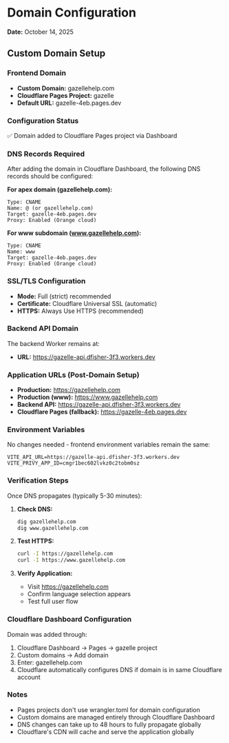# Domain Configuration

**Date:** October 14, 2025

## Custom Domain Setup

### Frontend Domain
- **Custom Domain:** gazellehelp.com
- **Cloudflare Pages Project:** gazelle
- **Default URL:** gazelle-4eb.pages.dev

### Configuration Status
✅ Domain added to Cloudflare Pages project via Dashboard

### DNS Records Required
After adding the domain in Cloudflare Dashboard, the following DNS records should be configured:

**For apex domain (gazellehelp.com):**
```
Type: CNAME
Name: @ (or gazellehelp.com)
Target: gazelle-4eb.pages.dev
Proxy: Enabled (Orange cloud)
```

**For www subdomain (www.gazellehelp.com):**
```
Type: CNAME
Name: www
Target: gazelle-4eb.pages.dev
Proxy: Enabled (Orange cloud)
```

### SSL/TLS Configuration
- **Mode:** Full (strict) recommended
- **Certificate:** Cloudflare Universal SSL (automatic)
- **HTTPS:** Always Use HTTPS (recommended)

### Backend API Domain
The backend Worker remains at:
- **URL:** https://gazelle-api.dfisher-3f3.workers.dev

### Application URLs (Post-Domain Setup)
- **Production:** https://gazellehelp.com
- **Production (www):** https://www.gazellehelp.com
- **Backend API:** https://gazelle-api.dfisher-3f3.workers.dev
- **Cloudflare Pages (fallback):** https://gazelle-4eb.pages.dev

### Environment Variables
No changes needed - frontend environment variables remain the same:
```
VITE_API_URL=https://gazelle-api.dfisher-3f3.workers.dev
VITE_PRIVY_APP_ID=cmgr1bec602lvkz0c2tobm0sz
```

### Verification Steps
Once DNS propagates (typically 5-30 minutes):

1. **Check DNS:**
   ```bash
   dig gazellehelp.com
   dig www.gazellehelp.com
   ```

2. **Test HTTPS:**
   ```bash
   curl -I https://gazellehelp.com
   curl -I https://www.gazellehelp.com
   ```

3. **Verify Application:**
   - Visit https://gazellehelp.com
   - Confirm language selection appears
   - Test full user flow

### Cloudflare Dashboard Configuration
Domain was added through:
1. Cloudflare Dashboard → Pages → gazelle project
2. Custom domains → Add domain
3. Enter: gazellehelp.com
4. Cloudflare automatically configures DNS if domain is in same Cloudflare account

### Notes
- Pages projects don't use wrangler.toml for domain configuration
- Custom domains are managed entirely through Cloudflare Dashboard
- DNS changes can take up to 48 hours to fully propagate globally
- Cloudflare's CDN will cache and serve the application globally
